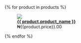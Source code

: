  <!-- Product List -->
  <div class="row">
    {% for product in products %}
    <div class="col-md-3">
      <figure class="card card-product-grid">
        <div class="img-wrap">
          <img src="/media/{{product.product_images.first.image}}" />
        </div>
        <figcaption class="info-wrap border-top">
          <a href="{% url 'get_product' product.slug %}" class="title">
            <b>{{ product.product_name }}</b></a>
          <div class="price mt-2">₦{{product.price}}.00</div>
        </figcaption>
      </figure>
    </div>
    {% endfor %}
  </div>